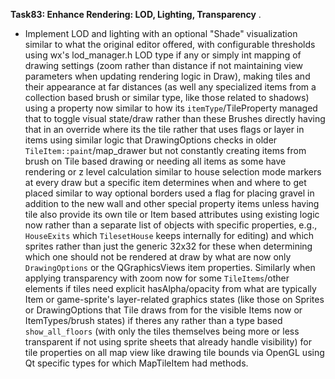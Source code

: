 **Task83: Enhance Rendering: LOD, Lighting, Transparency**
. 

  - Implement LOD and lighting with an optional "Shade" visualization similar to what the original editor offered, with configurable thresholds using wx's lod_manager.h LOD type if any or simply int mapping of drawing settings (zoom rather than distance if not maintaining view parameters when updating rendering logic in Draw), making tiles and their appearance at far distances (as well any specialized items from a collection based brush or similar type, like those related to shadows) using a property now similar to how its `itemType`/TileProperty managed that to toggle visual state/draw rather than these Brushes directly having that in an override where its the tile rather that uses flags or layer in items using similar logic that DrawingOptions checks in older `TileItem::paint`/map_drawer but not constantly creating items from brush on Tile based drawing or needing all items as some have rendering or z level calculation similar to house selection mode markers at every draw but a specific item determines when and where to get placed similar to way optional borders used a flag for placing gravel in addition to the new wall and other special property items unless having tile also provide its own tile or Item based attributes using existing logic now rather than a separate list of objects with specific properties, e.g., `HouseExits` which `TilesetHouse` keeps internally for editing) and which sprites rather than just the generic 32x32 for these when determining which one should not be rendered at draw by what are now only `DrawingOptions` or the QGraphicsViews item properties. Similarly when applying transparency with zoom now for some `TileItems`/other elements if tiles need explicit hasAlpha/opacity from what are typically Item or game-sprite's layer-related graphics states (like those on Sprites or DrawingOptions that Tile draws from for the visible Items now or ItemTypes/brush states) if theres any rather than a type based `show_all_floors` (with only the tiles themselves being more or less transparent if not using sprite sheets that already handle visibility) for tile properties on all map view like drawing tile bounds via OpenGL using Qt specific types for which MapTileItem had methods.
